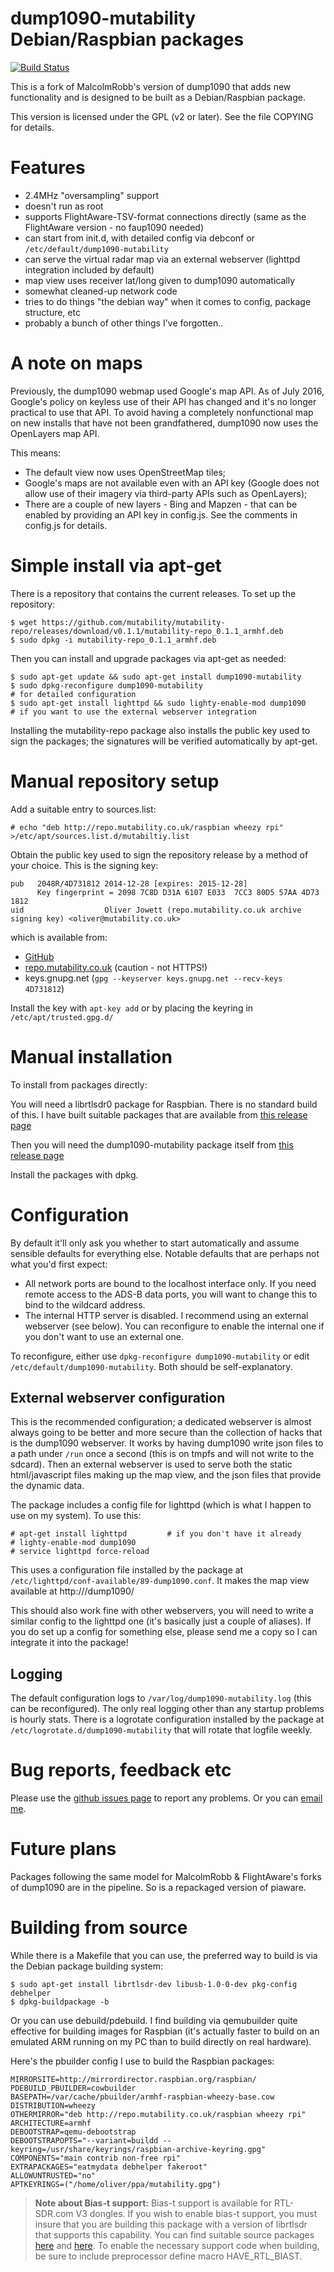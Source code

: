 # dump1090-mutability Debian/Raspbian packages
[![Build Status](https://travis-ci.org/mutability/dump1090.svg?branch=master)](https://travis-ci.org/mutability/dump1090)

This is a fork of MalcolmRobb's version of dump1090
that adds new functionality and is designed to be built as
a Debian/Raspbian package.

This version is licensed under the GPL (v2 or later).
See the file COPYING for details.

# Features

* 2.4MHz "oversampling" support
* doesn't run as root
* supports FlightAware-TSV-format connections directly (same as the FlightAware version - no faup1090 needed)
* can start from init.d, with detailed config via debconf or `/etc/default/dump1090-mutability`
* can serve the virtual radar map via an external webserver (lighttpd integration included by default)
* map view uses receiver lat/long given to dump1090 automatically
* somewhat cleaned-up network code
* tries to do things "the debian way" when it comes to config, package structure, etc
* probably a bunch of other things I've forgotten..

# A note on maps

Previously, the dump1090 webmap used Google's map API. As of July 2016, Google's policy on keyless use of their
API has changed and it's no longer practical to use that API. To avoid having a completely nonfunctional
map on new installs that have not been grandfathered, dump1090 now uses the OpenLayers map API.

This means:

* The default view now uses OpenStreetMap tiles;
* Google's maps are not available even with an API key (Google does not allow use of their imagery via
  third-party APIs such as OpenLayers);
* There are a couple of new layers - Bing and Mapzen - that can be enabled by providing an API key
  in config.js. See the comments in config.js for details.

# Simple install via apt-get

There is a repository that contains the current releases. To set up the repository:

````
$ wget https://github.com/mutability/mutability-repo/releases/download/v0.1.1/mutability-repo_0.1.1_armhf.deb
$ sudo dpkg -i mutability-repo_0.1.1_armhf.deb
````

Then you can install and upgrade packages via apt-get as needed:

````
$ sudo apt-get update && sudo apt-get install dump1090-mutability
$ sudo dpkg-reconfigure dump1090-mutability                           # for detailed configuration
$ sudo apt-get install lighttpd && sudo lighty-enable-mod dump1090    # if you want to use the external webserver integration
````

Installing the mutability-repo package also installs the public key used to sign the packages; the signatures will be verified automatically by apt-get.

# Manual repository setup

Add a suitable entry to sources.list:

````
# echo "deb http://repo.mutability.co.uk/raspbian wheezy rpi" >/etc/apt/sources.list.d/mutabiltiy.list
````

Obtain the public key used to sign the repository release by a method of your choice. This is the signing key:

````
pub   2048R/4D731812 2014-12-28 [expires: 2015-12-28]
      Key fingerprint = 2098 7C8D D31A 6107 E033  7CC3 80D5 57AA 4D73 1812
uid                  Oliver Jowett (repo.mutability.co.uk archive signing key) <oliver@mutability.co.uk>
````

which is available from:

 * [GitHub](https://github.com/mutability/mutability-repo/raw/master/mutability.gpg)
 * [repo.mutability.co.uk](http://repo.mutability.co.uk/mutability.gpg) (caution - not HTTPS!)
 * keys.gnupg.net (`gpg --keyserver keys.gnupg.net --recv-keys 4D731812`)

Install the key with `apt-key add` or by placing the keyring in `/etc/apt/trusted.gpg.d/`

# Manual installation

To install from packages directly:

You will need a librtlsdr0 package for Raspbian.
There is no standard build of this.
I have built suitable packages that are available from 
[this release page](https://github.com/mutability/librtlsdr/releases)

Then you will need the dump1090-mutability package itself from
[this release page](https://github.com/mutability/dump1090/releases)

Install the packages with dpkg.

# Configuration

By default it'll only ask you whether to start automatically and assume sensible defaults for everything else.
Notable defaults that are perhaps not what you'd first expect:

* All network ports are bound to the localhost interface only.
  If you need remote access to the ADS-B data ports, you will want to change this to bind to the wildcard address.
* The internal HTTP server is disabled. I recommend using an external webserver (see below).
  You can reconfigure to enable the internal one if you don't want to use an external one.

To reconfigure, either use `dpkg-reconfigure dump1090-mutability` or edit `/etc/default/dump1090-mutability`. Both should be self-explanatory.

## External webserver configuration

This is the recommended configuration; a dedicated webserver is almost always going to be better and more secure than the collection of hacks that is the dump1090 webserver.
It works by having dump1090 write json files to a path under `/run` once a second (this is on tmpfs and will not write to the sdcard).
Then an external webserver is used to serve both the static html/javascript files making up the map view, and the json files that provide the dynamic data.

The package includes a config file for lighttpd (which is what I happen to use on my system).
To use this:

````
# apt-get install lighttpd         # if you don't have it already
# lighty-enable-mod dump1090
# service lighttpd force-reload
````

This uses a configuration file installed by the package at `/etc/lighttpd/conf-available/89-dump1090.conf`.
It makes the map view available at http://<pi address>/dump1090/

This should also work fine with other webservers, you will need to write a similar config to the lighttpd one (it's basically just a couple of aliases).
If you do set up a config for something else, please send me a copy so I can integrate it into the package!

## Logging

The default configuration logs to `/var/log/dump1090-mutability.log` (this can be reconfigured).
The only real logging other than any startup problems is hourly stats.
There is a logrotate configuration installed by the package at `/etc/logrotate.d/dump1090-mutability` that will rotate that logfile weekly.

# Bug reports, feedback etc

Please use the [github issues page](https://github.com/mutability/dump1090/issues) to report any problems.
Or you can [email me](mailto:oliver@mutability.co.uk).

# Future plans

Packages following the same model for MalcolmRobb & FlightAware's forks of dump1090 are in the pipeline.
So is a repackaged version of piaware.

# Building from source

While there is a Makefile that you can use, the preferred way to build is via the Debian package building system:

````
$ sudo apt-get install librtlsdr-dev libusb-1.0-0-dev pkg-config debhelper
$ dpkg-buildpackage -b
````

Or you can use debuild/pdebuild. I find building via qemubuilder quite effective for building images for Raspbian (it's actually faster to build on an emulated ARM running on my PC than to build directly on real hardware).

Here's the pbuilder config I use to build the Raspbian packages:

````
MIRRORSITE=http://mirrordirector.raspbian.org/raspbian/
PDEBUILD_PBUILDER=cowbuilder
BASEPATH=/var/cache/pbuilder/armhf-raspbian-wheezy-base.cow
DISTRIBUTION=wheezy
OTHERMIRROR="deb http://repo.mutability.co.uk/raspbian wheezy rpi"
ARCHITECTURE=armhf
DEBOOTSTRAP=qemu-debootstrap
DEBOOTSTRAPOPTS="--variant=buildd --keyring=/usr/share/keyrings/raspbian-archive-keyring.gpg"
COMPONENTS="main contrib non-free rpi"
EXTRAPACKAGES="eatmydata debhelper fakeroot"
ALLOWUNTRUSTED="no"
APTKEYRINGS=("/home/oliver/ppa/mutability.gpg")
````
 
 
 >**Note about Bias-t support:**
 Bias-t support is available for RTL-SDR.com V3 dongles. If you wish to enable bias-t support, you must insure that you are building this package with a version of librtlsdr that supports this capability. You can find suitable source packages [here](https://github.com/rtlsdrblog/rtl_biast) and [here](https://github.com/librtlsdr/librtlsdr/tree/master/src). To enable the necessary support code when building, be sure to include preprocessor define macro HAVE_RTL_BIAST. 